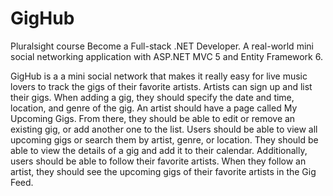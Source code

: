 # GigHub
Pluralsight course Become a Full-stack .NET Developer. A real-world mini social networking application with ASP.NET MVC 5 and Entity Framework 6.

GigHub is a a mini social network that makes it really easy for live music lovers to track the gigs of their favorite artists. Artists can sign up and list their gigs. When adding a gig, they should specify the date and time, location, and genre of the gig. An artist should have a page called My Upcoming Gigs. From there, they should be able to edit or remove an existing gig, or add another one to the list. Users should be able to view all upcoming gigs or search them by artist, genre, or location. They should be able to view the details of a gig and add it to their calendar. Additionally, users should be able to follow their favorite artists. When they follow an artist, they should see the upcoming gigs of their favorite artists in the Gig Feed.

